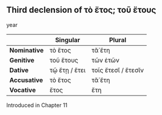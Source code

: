 ## Third declension of τὸ ἔτος; τοῦ ἔτους

year

|                | Singular      | Plural              |
|----------------|---------------|---------------------|
| **Nominative** | τὸ ἔτος       | τᾰ̀ ἔτη              |
| **Genitive**   | τοῦ ἔτους     | τῶν ἐτῶν            |
| **Dative**     | τῷ ἔτῃ / ἔτει | τοῖς ἔτεσῐ / ἔτεσῐν |
| **Accusative** | τὸ ἔτος       | τᾰ̀ ἔτη              |
| **Vocative**   | ἔτος          | ἔτη                 |


Introduced in Chapter 11
